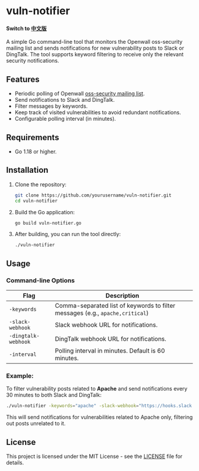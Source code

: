 # vuln-notifier

#### Switch to [中文版](https://github.com/sensensen404/vuln-notifier/blob/main/README.zh_CN.md)

A simple Go command-line tool that monitors the Openwall oss-security mailing list and sends notifications for new vulnerability posts to Slack or DingTalk. The tool supports keyword filtering to receive only the relevant security notifications.

## Features
- Periodic polling of Openwall [oss-security mailing list](https://www.openwall.com/lists/oss-security/).
- Send notifications to Slack and DingTalk.
- Filter messages by keywords.
- Keep track of visited vulnerabilities to avoid redundant notifications.
- Configurable polling interval (in minutes).

## Requirements
- Go 1.18 or higher.

## Installation

1. Clone the repository:

   ```bash
   git clone https://github.com/yourusername/vuln-notifier.git
   cd vuln-notifier
   ```
2. Build the Go application:
   ```bash
   go build vuln-notifier.go
   ```  
3. After building, you can run the tool directly:
   ```bash
   ./vuln-notifier
   ```

## Usage

### Command-line Options

| Flag                | Description                                                                                 |
|---------------------|---------------------------------------------------------------------------------------------|
| `-keywords`          | Comma-separated list of keywords to filter messages (e.g., `apache,critical`)                |
| `-slack-webhook`     | Slack webhook URL for notifications.                                                        |
| `-dingtalk-webhook` | DingTalk webhook URL for notifications.                                                     |
| `-interval`          | Polling interval in minutes. Default is 60 minutes.                                         |

### Example:

To filter vulnerability posts related to **Apache** and send notifications every 30 minutes to both Slack and DingTalk:

```bash
./vuln-notifier -keywords="apache" -slack-webhook="https://hooks.slack.com/services/..." -dingtalk-webhook="https://oapi.dingtalk.com/..." -interval=30
```
This will send notifications for vulnerabilities related to Apache only, filtering out posts unrelated to it.

## License

This project is licensed under the MIT License - see the [LICENSE](https://github.com/sensensen404/vuln-notifier/blob/main/LICENSE) file for details. 